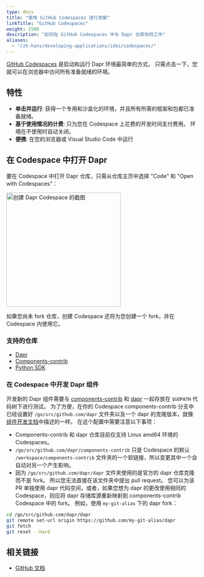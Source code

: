 ```yaml
---
type: docs
title: "使用 GitHub Codespaces 进行贡献"
linkTitle: "GitHub Codespaces"
weight: 2500
description: "如何在 GitHub Codespaces 中与 Dapr 仓库协同工作"
aliases:
  - "/zh-hans/developing-applications/ides/codespaces/"
---
```


[GitHub Codespaces](https://github.com/features/codespaces) 是启动和运行 Dapr 环境最简单的方式。 只需点击一下，您就可以在浏览器中访问所有准备就绪的环境。

## 特性

- **单击并运行**: 获得一个专用和沙盒化的环境，并且所有所需的框架和包都已准备就绪。
- **基于使用情况的计费**: 只为您在 Codespace 上花费的开发时间支付费用。 环境在不使用时自动关闭。
- **便携**: 在您的浏览器或 Visual Studio Code 中运行

## 在 Codespace 中打开 Dapr

要在 Codespace 中打开 Dapr 仓库，只需从仓库主页中选择 "Code" 和 "Open with Codespaces"：

<img src="/images/codespaces-create.png" alt="创建 Dapr Codespace 的截图" width="300" />

如果您尚未 fork 仓库，创建 Codespace 还将为您创建一个 fork，并在 Codespace 内使用它。

### 支持的仓库

- [Dapr](https://github.com/dapr/dapr)
- [Components-contrib](https://github.com/dapr/components-contrib)
- [Python SDK](https://github.com/dapr/python-sdk)

### 在 Codespace 中开发 Dapr 组件

开发新的 Dapr 组件需要与 [components-contrib](https://github.com/dapr/components-contrib) 和 [dapr](https://github.com/dapr/dapr) 一起存放在 `$GOPATH` 代码树下进行测试。 为了方便，在你的 Codespace components-contrib 分支中已经设置好 `/go/src/github.com/dapr` 文件夹以及一个 dapr 的克隆版本，就像[组件开发文档](https://github.com/dapr/components-contrib/blob/master/docs/developing-component.md)中描述的一样。 在这个配置中需要注意以下事项：

- Components-contrib 和 dapr 仓库目前仅支持 Linux amd64 环境的 Codespaces。
- `/go/src/github.com/dapr/components-contrib` 只是 Codespace 的默认 `/workspace/components-contrib` 文件夹的一个软链接，所以变更其中一个会自动对另一个产生影响。
- 因为 `/go/src/github.com/dapr/dapr` 文件夹使用的是官方的 dapr 仓库克隆而不是 fork。 所以您无法直接在该文件夹中提出 pull request。 您可以为该 PR 单独使用 dapr 代码空间，或者，如果您想为 dapr 的更改使用相同的 Codespace，则应将 dapr 存储库源重新映射到 components-contrib Codespace 中的 fork。 例如，使用 `my-git-alias` 下的 dapr fork：

```bash
cd /go/src/github.com/dapr/dapr
git remote set-url origin https://github.com/my-git-alias/dapr
git fetch
git reset --hard
```

## 相关链接
- [GitHub 文档](https://docs.github.com/en/github/developing-online-with-codespaces/about-codespaces)

